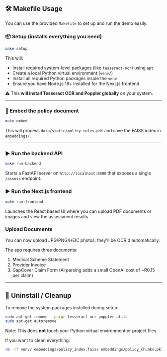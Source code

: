 ## 🛠 Makefile Usage

You can use the provided `Makefile` to set up and run the demo easily.

### 📦 Setup (installs everything you need)

```bash
make setup
```

This will:

- Install required system-level packages (like `tesseract-ocr`) using `apt`
- Create a local Python virtual environment (`venv/`)
- Install all required Python packages inside the `venv`
- Ensure you have Node.js 18+ installed for the Next.js frontend

⚠️ This **will install Tesseract OCR and Poppler globally** on your system.

---

### 💾 Embed the policy document

```bash
make embed
```

This will process `data/static/policy_rules.pdf` and save the FAISS index in `embeddings/`.

---

### ▶️ Run the backend API

```bash
make run-backend
```

Starts a FastAPI server on `http://localhost:8000` that exposes a single `/assess` endpoint.

### ▶️ Run the Next.js frontend

```bash
make run-frontend
```

Launches the React based UI where you can upload PDF documents or images and view the assessment results.

### Upload Documents

You can now upload JPG/PNG/HEIC photos; they'll be OCR'd automatically.

The app requires three documents:

1. Medical Scheme Statement
2. Provider Invoice
3. GapCover Claim Form (AI parsing adds a small OpenAI cost of ~R0.15 per claim)

---

## 🧹 Uninstall / Cleanup

To remove the system packages installed during setup:

```bash
sudo apt-get remove --purge tesseract-ocr poppler-utils
sudo apt-get autoremove
```

Note: This does **not** touch your Python virtual environment or project files.

If you want to clean everything:

```bash
rm -rf venv/ embeddings/policy_index.faiss embeddings/policy_chunks.pkl
```
